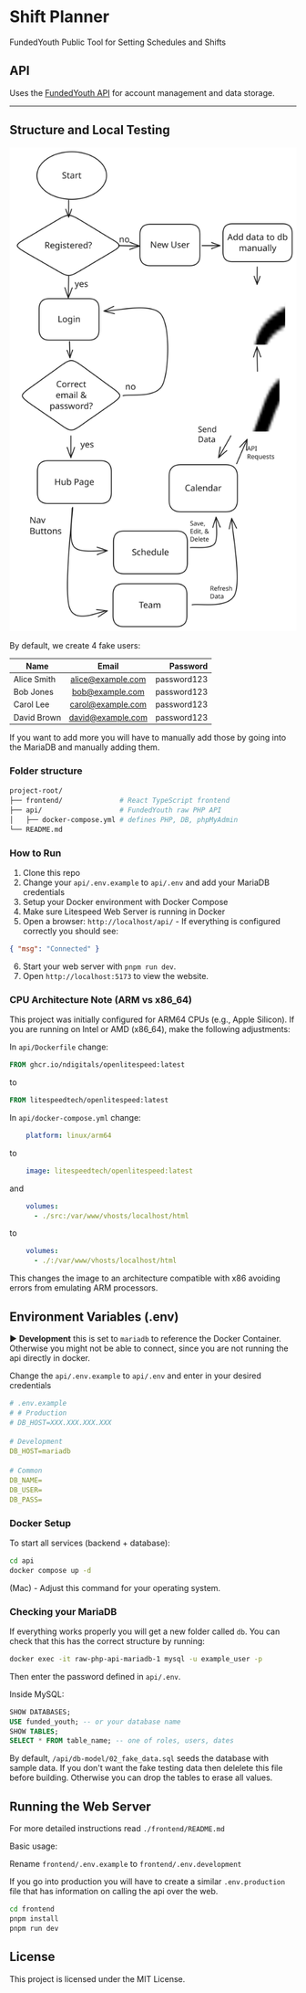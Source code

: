 # Shift Planner
FundedYouth Public Tool for Setting Schedules and Shifts

## API
Uses the [FundedYouth API](https://github.com/FundedYouth-Team/raw-php-api) for account management and data storage.

---

## Structure and Local Testing

![alt text](/readme-media/shift-planner_BasicFlow.svg "Title")

By default, we create 4 fake users:

| Name | Email | Password |
|---|:---:|---:|
| Alice Smith | alice@example.com | password123 |
| Bob Jones | bob@example.com | password123 |
| Carol Lee | carol@example.com | password123 |
| David Brown | david@example.com | password123 |

If you want to add more you will have to manually add those by going into the MariaDB and manually adding them.

### Folder structure

```bash
project-root/
├── frontend/              # React TypeScript frontend
├── api/                   # FundedYouth raw PHP API
│   ├── docker-compose.yml # defines PHP, DB, phpMyAdmin
└── README.md
```

### How to Run

1. Clone this repo
2. Change your `api/.env.example` to `api/.env` and add your MariaDB credentials
3. Setup your Docker environment with Docker Compose
4. Make sure Litespeed Web Server is running in Docker
5. Open a browser: `http://localhost/api/` - If everything is configured correctly you should see:

```json
{ "msg": "Connected" }
```

6. Start your web server with `pnpm run dev`.
7. Open `http://localhost:5173` to view the website.


### CPU Architecture Note (ARM vs x86_64)

This project was initially configured for ARM64 CPUs (e.g., Apple Silicon).
If you are running on Intel or AMD (x86_64), make the following adjustments:

In `api/Dockerfile` change:
```dockerfile
FROM ghcr.io/ndigitals/openlitespeed:latest
```
to
```dockerfile
FROM litespeedtech/openlitespeed:latest
```

In `api/docker-compose.yml` change:
```yaml
    platform: linux/arm64
```
to
```yaml
    image: litespeedtech/openlitespeed:latest
```
and 
```yaml
    volumes:
      - ./src:/var/www/vhosts/localhost/html
```
to
```yaml
    volumes:
      - ./:/var/www/vhosts/localhost/html
```

This changes the image to an architecture compatible with x86 avoiding errors from emulating ARM processors.

## Environment Variables (.env)

▶️ **Development** this is set to `mariadb` to reference the Docker Container. Otherwise you might not be able to connect, since you are not running the api directly in docker.

Change the `api/.env.example` to `api/.env` and enter in your desired credentials

```yaml
# .env.example
# # Production
# DB_HOST=XXX.XXX.XXX.XXX

# Development
DB_HOST=mariadb

# Common
DB_NAME=
DB_USER=
DB_PASS=
```

### Docker Setup

To start all services (backend + database):

```bash
cd api
docker compose up -d
```

(Mac) - Adjust this command for your operating system.

### Checking your MariaDB

If everything works properly you will get a new folder called `db`. You can check that this has the correct structure by running:

```bash
docker exec -it raw-php-api-mariadb-1 mysql -u example_user -p
```
Then enter the password defined in `api/.env`.

Inside MySQL:

```sql
SHOW DATABASES;
USE funded_youth; -- or your database name
SHOW TABLES;
SELECT * FROM table_name; -- one of roles, users, dates
```

By default, `/api/db-model/02_fake_data.sql` seeds the database with sample data. If you don't want the fake testing data then delelete this file before building. Otherwise you can drop the tables to erase all values.

## Running the Web Server

For more detailed instructions read `./frontend/README.md`


Basic usage:

Rename `frontend/.env.example` to `frontend/.env.development`

If you go into production you will have to create a similar `.env.production` file that has information on calling the api over the web.

```bash
cd frontend
pnpm install
pnpm run dev
```

## License

This project is licensed under the MIT License.

